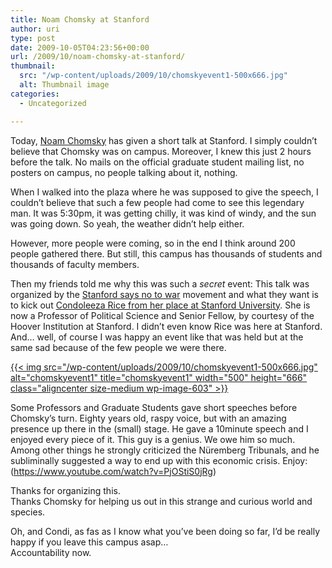 ```yaml
---
title: Noam Chomsky at Stanford
author: uri
type: post
date: 2009-10-05T04:23:56+00:00
url: /2009/10/noam-chomsky-at-stanford/
thumbnail:
  src: "/wp-content/uploads/2009/10/chomskyevent1-500x666.jpg"
  alt: Thumbnail image
categories:
  - Uncategorized

---
```

Today, [Noam Chomsky][1] has given a short talk at Stanford. I simply couldn&#8217;t believe that Chomsky was on campus. Moreover, I knew this just 2 hours before the talk. No mails on the official graduate student mailing list, no posters on campus, no people talking about it, nothing.

When I walked into the plaza where he was supposed to give the speech, I couldn&#8217;t believe that such a few people had come to see this legendary man. It was 5:30pm, it was getting chilly, it was kind of windy, and the sun was going down. So yeah, the weather didn&#8217;t help either. 

However, more people were coming, so in the end I think around 200 people gathered there. But still, this campus has thousands of students and thousands of faculty members.

Then my friends told me why this was such a _secret_ event: This talk was organized by the [Stanford says no to war][2] movement and what they want is to kick out [Condoleeza Rice from her place at Stanford University][3]. She is now a Professor of Political Science and Senior Fellow, by courtesy of the Hoover Institution at Stanford. I didn&#8217;t even know Rice was here at Stanford. And&#8230; well, of course I was happy an event like that was held but at the same sad because of the few people we were there.

[{{< img src="/wp-content/uploads/2009/10/chomskyevent1-500x666.jpg" alt="chomskyevent1" title="chomskyevent1" width="500" height="666" class="aligncenter size-medium wp-image-603" >}}][4]

Some Professors and Graduate Students gave short speeches before Chomsky&#8217;s turn. Eighty years old, raspy voice, but with an amazing presence up there in the (small) stage. He gave a 10minute speech and I enjoyed every piece of it. This guy is a genius. We owe him so much. Among other things he strongly criticized the Nüremberg Tribunals, and he subliminally suggested a way to end up with this economic crisis. Enjoy: (https://www.youtube.com/watch?v=PjOStiS0jRg)



Thanks for organizing this.  
Thanks Chomsky for helping us out in this strange and curious world and species.

Oh, and Condi, as fas as I know what you&#8217;ve been doing so far, I&#8217;d be really happy if you leave this campus asap&#8230;  
Accountability now.

 [1]: https://en.wikipedia.org/wiki/Noam_Chomsky
 [2]: https://antiwar.stanford.edu
 [3]: https://fsi.stanford.edu/people/condoleezzarice/
 [4]: /wp-content/uploads/2009/10/chomskyevent1.jpg